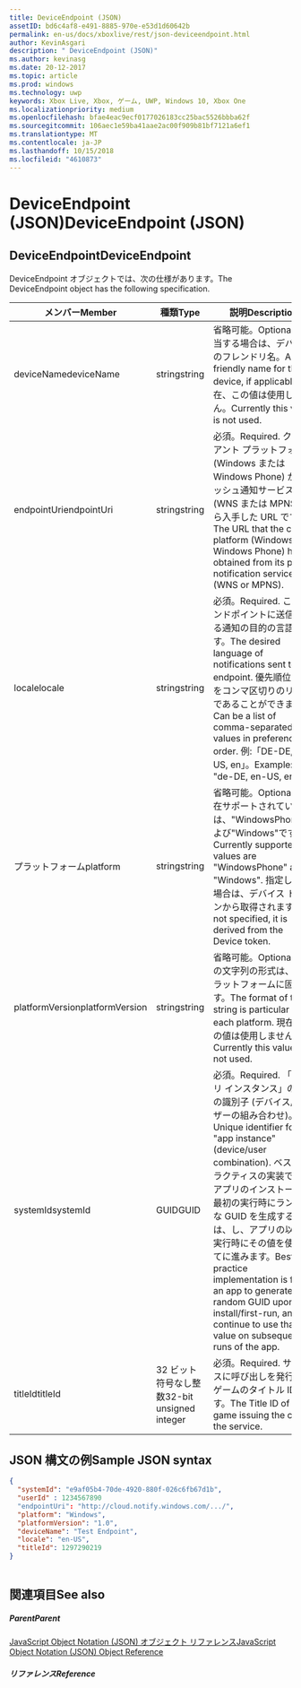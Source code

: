 ```yaml
---
title: DeviceEndpoint (JSON)
assetID: bd6c4af8-e491-8885-970e-e53d1d60642b
permalink: en-us/docs/xboxlive/rest/json-deviceendpoint.html
author: KevinAsgari
description: " DeviceEndpoint (JSON)"
ms.author: kevinasg
ms.date: 20-12-2017
ms.topic: article
ms.prod: windows
ms.technology: uwp
keywords: Xbox Live, Xbox, ゲーム, UWP, Windows 10, Xbox One
ms.localizationpriority: medium
ms.openlocfilehash: bfae4eac9ecf0177026183cc25bac5526bbba62f
ms.sourcegitcommit: 106aec1e59ba41aae2ac00f909b81bf7121a6ef1
ms.translationtype: MT
ms.contentlocale: ja-JP
ms.lasthandoff: 10/15/2018
ms.locfileid: "4610873"
---
```

# <a name="deviceendpoint-json"></a><span data-ttu-id="4131b-104">DeviceEndpoint (JSON)</span><span class="sxs-lookup"><span data-stu-id="4131b-104">DeviceEndpoint (JSON)</span></span>
 
<a id="ID4EO"></a>

 
## <a name="deviceendpoint"></a><span data-ttu-id="4131b-105">DeviceEndpoint</span><span class="sxs-lookup"><span data-stu-id="4131b-105">DeviceEndpoint</span></span>
 
<span data-ttu-id="4131b-106">DeviceEndpoint オブジェクトでは、次の仕様があります。</span><span class="sxs-lookup"><span data-stu-id="4131b-106">The DeviceEndpoint object has the following specification.</span></span>
 
| <span data-ttu-id="4131b-107">メンバー</span><span class="sxs-lookup"><span data-stu-id="4131b-107">Member</span></span>| <span data-ttu-id="4131b-108">種類</span><span class="sxs-lookup"><span data-stu-id="4131b-108">Type</span></span>| <span data-ttu-id="4131b-109">説明</span><span class="sxs-lookup"><span data-stu-id="4131b-109">Description</span></span>| 
| --- | --- | --- | 
| <span data-ttu-id="4131b-110">deviceName</span><span class="sxs-lookup"><span data-stu-id="4131b-110">deviceName</span></span>| <span data-ttu-id="4131b-111">string</span><span class="sxs-lookup"><span data-stu-id="4131b-111">string</span></span>| <span data-ttu-id="4131b-112">省略可能。</span><span class="sxs-lookup"><span data-stu-id="4131b-112">Optional.</span></span> <span data-ttu-id="4131b-113">該当する場合は、デバイスのフレンドリ名。</span><span class="sxs-lookup"><span data-stu-id="4131b-113">A friendly name for the device, if applicable.</span></span> <span data-ttu-id="4131b-114">現在、この値は使用しません。</span><span class="sxs-lookup"><span data-stu-id="4131b-114">Currently this value is not used.</span></span>| 
| <span data-ttu-id="4131b-115">endpointUri</span><span class="sxs-lookup"><span data-stu-id="4131b-115">endpointUri</span></span>| <span data-ttu-id="4131b-116">string</span><span class="sxs-lookup"><span data-stu-id="4131b-116">string</span></span>| <span data-ttu-id="4131b-117">必須。</span><span class="sxs-lookup"><span data-stu-id="4131b-117">Required.</span></span> <span data-ttu-id="4131b-118">クライアント プラットフォーム (Windows または Windows Phone) が、プッシュ通知サービス (WNS または MPNS) から入手した URL です。</span><span class="sxs-lookup"><span data-stu-id="4131b-118">The URL that the client platform (Windows or Windows Phone) has obtained from its push notification service (WNS or MPNS).</span></span>| 
| <span data-ttu-id="4131b-119">locale</span><span class="sxs-lookup"><span data-stu-id="4131b-119">locale</span></span>| <span data-ttu-id="4131b-120">string</span><span class="sxs-lookup"><span data-stu-id="4131b-120">string</span></span>| <span data-ttu-id="4131b-121">必須。</span><span class="sxs-lookup"><span data-stu-id="4131b-121">Required.</span></span> <span data-ttu-id="4131b-122">このエンドポイントに送信される通知の目的の言語です。</span><span class="sxs-lookup"><span data-stu-id="4131b-122">The desired language of notifications sent to this endpoint.</span></span> <span data-ttu-id="4131b-123">優先順位の値をコンマ区切りのリストであることができます。</span><span class="sxs-lookup"><span data-stu-id="4131b-123">Can be a list of comma-separated values in preference order.</span></span> <span data-ttu-id="4131b-124">例:「DE-DE, EN-US, en」。</span><span class="sxs-lookup"><span data-stu-id="4131b-124">Example: "de-DE, en-US, en".</span></span>| 
| <span data-ttu-id="4131b-125">プラットフォーム</span><span class="sxs-lookup"><span data-stu-id="4131b-125">platform</span></span>| <span data-ttu-id="4131b-126">string</span><span class="sxs-lookup"><span data-stu-id="4131b-126">string</span></span>| <span data-ttu-id="4131b-127">省略可能。</span><span class="sxs-lookup"><span data-stu-id="4131b-127">Optional.</span></span> <span data-ttu-id="4131b-128">現在サポートされている値は、"WindowsPhone"および"Windows"です。</span><span class="sxs-lookup"><span data-stu-id="4131b-128">Currently supported values are "WindowsPhone" and "Windows".</span></span> <span data-ttu-id="4131b-129">指定しない場合は、デバイス トークンから取得されます。</span><span class="sxs-lookup"><span data-stu-id="4131b-129">If not specified, it is derived from the Device token.</span></span>| 
| <span data-ttu-id="4131b-130">platformVersion</span><span class="sxs-lookup"><span data-stu-id="4131b-130">platformVersion</span></span>| <span data-ttu-id="4131b-131">string</span><span class="sxs-lookup"><span data-stu-id="4131b-131">string</span></span>| <span data-ttu-id="4131b-132">省略可能。</span><span class="sxs-lookup"><span data-stu-id="4131b-132">Optional.</span></span> <span data-ttu-id="4131b-133">この文字列の形式は、各プラットフォームに固有です。</span><span class="sxs-lookup"><span data-stu-id="4131b-133">The format of this string is particular to each platform.</span></span> <span data-ttu-id="4131b-134">現在、この値は使用しません。</span><span class="sxs-lookup"><span data-stu-id="4131b-134">Currently this value is not used.</span></span>| 
| <span data-ttu-id="4131b-135">systemId</span><span class="sxs-lookup"><span data-stu-id="4131b-135">systemId</span></span>| <span data-ttu-id="4131b-136">GUID</span><span class="sxs-lookup"><span data-stu-id="4131b-136">GUID</span></span>| <span data-ttu-id="4131b-137">必須。</span><span class="sxs-lookup"><span data-stu-id="4131b-137">Required.</span></span> <span data-ttu-id="4131b-138">「アプリ インスタンス」の一意の識別子 (デバイス/ユーザーの組み合わせ)。</span><span class="sxs-lookup"><span data-stu-id="4131b-138">Unique identifier for the "app instance" (device/user combination).</span></span> <span data-ttu-id="4131b-139">ベスト プラクティスの実装では、アプリのインストール/最初の実行時にランダムな GUID を生成するのには、し、アプリの以降の実行時にその値を使用してに進みます。</span><span class="sxs-lookup"><span data-stu-id="4131b-139">Best practice implementation is for an app to generate a random GUID upon install/first-run, and continue to use that value on subsequent runs of the app.</span></span>| 
| <span data-ttu-id="4131b-140">titleId</span><span class="sxs-lookup"><span data-stu-id="4131b-140">titleId</span></span>| <span data-ttu-id="4131b-141">32 ビット符号なし整数</span><span class="sxs-lookup"><span data-stu-id="4131b-141">32-bit unsigned integer</span></span>| <span data-ttu-id="4131b-142">必須。</span><span class="sxs-lookup"><span data-stu-id="4131b-142">Required.</span></span> <span data-ttu-id="4131b-143">サービスに呼び出しを発行するゲームのタイトル ID です。</span><span class="sxs-lookup"><span data-stu-id="4131b-143">The Title ID of the game issuing the call to the service.</span></span>| 
  
<a id="ID4EGD"></a>

 
## <a name="sample-json-syntax"></a><span data-ttu-id="4131b-144">JSON 構文の例</span><span class="sxs-lookup"><span data-stu-id="4131b-144">Sample JSON syntax</span></span>
 

```json
{
  "systemId": "e9af05b4-70de-4920-880f-026c6fb67d1b",
  "userId" : 1234567890
  "endpointUri": "http://cloud.notify.windows.com/.../",
  "platform": "Windows",
  "platformVersion": "1.0",
  "deviceName": "Test Endpoint",
  "locale": "en-US",
  "titleId": 1297290219
}
    
```

  
<a id="ID4EPD"></a>

 
## <a name="see-also"></a><span data-ttu-id="4131b-145">関連項目</span><span class="sxs-lookup"><span data-stu-id="4131b-145">See also</span></span>
 
<a id="ID4ERD"></a>

 
##### <a name="parent"></a><span data-ttu-id="4131b-146">Parent</span><span class="sxs-lookup"><span data-stu-id="4131b-146">Parent</span></span> 

[<span data-ttu-id="4131b-147">JavaScript Object Notation (JSON) オブジェクト リファレンス</span><span class="sxs-lookup"><span data-stu-id="4131b-147">JavaScript Object Notation (JSON) Object Reference</span></span>](atoc-xboxlivews-reference-json.md)

  
<a id="ID4E4D"></a>

 
##### <a name="reference"></a><span data-ttu-id="4131b-148">リファレンス</span><span class="sxs-lookup"><span data-stu-id="4131b-148">Reference</span></span>   